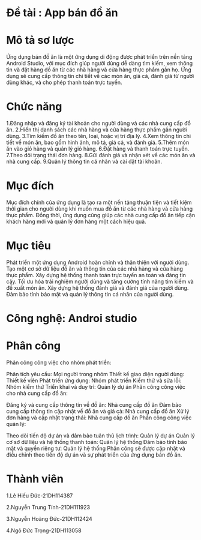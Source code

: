 # Đề tài : App bán đồ ăn
# Mô tả sơ lược
Ứng dụng bán đồ ăn là một ứng dụng di động được phát triển trên nền tảng Android Studio, với mục đích giúp người dùng dễ dàng tìm kiếm, xem thông tin và đặt hàng đồ ăn từ các nhà hàng và cửa hàng thực phẩm gần họ. Ứng dụng sẽ cung cấp thông tin chi tiết về các món ăn, giá cả, đánh giá từ người dùng khác, và cho phép thanh toán trực tuyến.
# Chức năng
1.Đăng nhập và đăng ký tài khoản cho người dùng và các nhà cung cấp đồ ăn.
2.Hiển thị danh sách các nhà hàng và cửa hàng thực phẩm gần người dùng.
3.Tìm kiếm đồ ăn theo tên, loại, hoặc vị trí địa lý.
4.Xem thông tin chi tiết về món ăn, bao gồm hình ảnh, mô tả, giá cả, và đánh giá.
5.Thêm món ăn vào giỏ hàng và quản lý giỏ hàng.
6.Đặt hàng và thanh toán trực tuyến.
7.Theo dõi trạng thái đơn hàng.
8.Gửi đánh giá và nhận xét về các món ăn và nhà cung cấp.
9.Quản lý thông tin cá nhân và cài đặt tài khoản.
# Mục đích
Mục đích chính của ứng dụng là tạo ra một nền tảng thuận tiện và tiết kiệm thời gian cho người dùng khi muốn mua đồ ăn từ các nhà hàng và cửa hàng thực phẩm. Đồng thời, ứng dụng cũng giúp các nhà cung cấp đồ ăn tiếp cận khách hàng mới và quản lý đơn hàng một cách hiệu quả.
# Mục tiêu
Phát triển một ứng dụng Android hoàn chỉnh và thân thiện với người dùng.
Tạo một cơ sở dữ liệu đồ ăn và thông tin của các nhà hàng và cửa hàng thực phẩm.
Xây dựng hệ thống thanh toán trực tuyến an toàn và đáng tin cậy.
Tối ưu hóa trải nghiệm người dùng và tăng cường tính năng tìm kiếm và đề xuất món ăn.
Xây dựng hệ thống đánh giá và đánh giá của người dùng.
Đảm bảo tính bảo mật và quản lý thông tin cá nhân của người dùng.
# Công nghệ: Androi studio
# Phân công
Phân công công việc cho nhóm phát triển:

Phân tích yêu cầu: Mọi người trong nhóm
Thiết kế giao diện người dùng: Thiết kế viên
Phát triển ứng dụng: Nhóm phát triển
Kiểm thử và sửa lỗi: Nhóm kiểm thử
Triển khai và duy trì: Quản lý dự án
Phân công công việc cho nhà cung cấp đồ ăn:

Đăng ký và cung cấp thông tin về đồ ăn: Nhà cung cấp đồ ăn
Đảm bảo cung cấp thông tin cập nhật về đồ ăn và giá cả: Nhà cung cấp đồ ăn
Xử lý đơn hàng và cập nhật trạng thái: Nhà cung cấp đồ ăn
Phân công công việc quản lý:

Theo dõi tiến độ dự án và đảm bảo tuân thủ lịch trình: Quản lý dự án
Quản lý cơ sở dữ liệu và hệ thống thanh toán: Quản lý hệ thống
Đảm bảo tính bảo mật và quyền riêng tư: Quản lý hệ thống
Phân công sẽ được cập nhật và điều chỉnh theo tiến độ dự án và sự phát triển của ứng dụng bán đồ ăn.

# Thành viên 
1.Lê Hiếu Đức-21DH114387

2.Nguyễn Trung Tính-21DH111923

3.Nguyễn Hoàng Đức-21DH112424

4.Ngô Đức Trọng-21DH113058 
